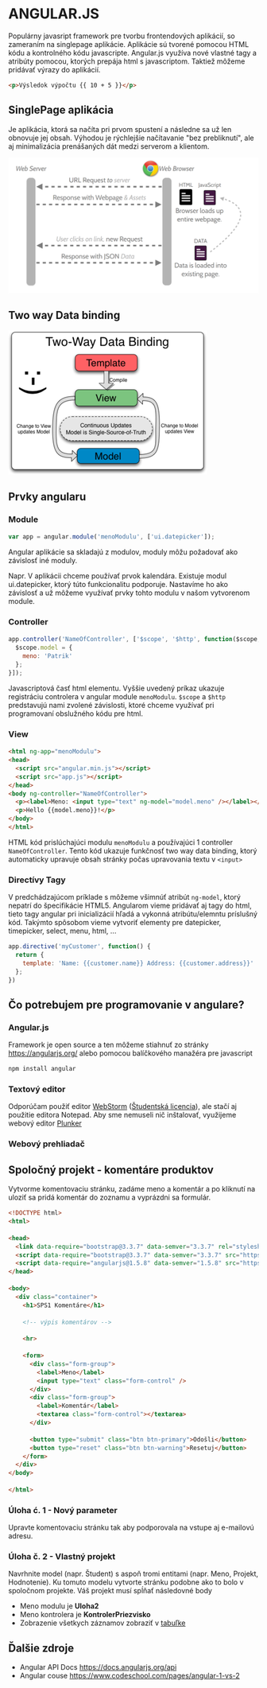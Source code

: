 # ANGULAR.JS

Populárny javasript framework pre tvorbu frontendových aplikácií, so zameraním na singlepage aplikácie. 
Aplikácie sú tvorené pomocou HTML kódu a kontrolného kódu javascripte.
Angular.js využíva nové vlastné tagy a atribúty pomocou, ktorých prepája html s javascriptom.
Taktiež môžeme pridávať výrazy do aplikácií.

```html
<p>Výsledok výpočtu {{ 10 + 5 }}</p>
```

## SinglePage aplikácia

Je aplikácia, ktorá sa načíta pri prvom spustení a následne sa už len obnovuje jej obsah. 
Výhodou je rýchlejšie načítavanie "bez prebliknutí", ale aj minimalizácia prenášaných dát medzi serverom a klientom.

![Obrazok](angularjs/spa.png)

## Two way Data binding

![Obrazok](angularjs/Two_Way_Data_Binding.png)

## Prvky angularu

### Module

```js
var app = angular.module('menoModulu', ['ui.datepicker']);
```

Angular aplikácie sa skladajú z modulov, moduly môžu požadovať ako závislosť iné moduly.

Napr. V aplikácii chceme používať prvok kalendára. Existuje modul ui.datepicker, ktorý túto funkcionalitu podporuje. 
Nastavíme ho ako závislosť a už môžeme využívať prvky tohto modulu v našom vytvorenom module.

### Controller

```js
app.controller('NameOfController', ['$scope', '$http', function($scope, $http) {
  $scope.model = {
    meno: 'Patrik'
  };
}]);
```

Javascriptová časť html elementu. Vyššie uvedený príkaz ukazuje registráciu controlera v angular module `menoModulu`.
`$scope` a `$http` predstavujú nami zvolené závislosti, ktoré chceme využívať pri programovaní obslužného kódu pre html.

### View

```html
<html ng-app="menoModulu">
<head>
  <script src="angular.min.js"></script>
  <script src="app.js"></script>
</head>
<body ng-controller="NameOfController">
  <p><label>Meno: <input type="text" ng-model="model.meno" /></label></p>
  <p>Hello {{model.meno}}!</p>
</body>
</html>
```

HTML kód prislúchajúci modulu `menoModulu` a používajúci 1 controller `NameOfController`. 
Tento kód ukazuje funkčnosť two way data binding, ktorý automaticky upravuje obsah stránky počas upravovania textu v `<input>`

### Directívy Tagy

V predchádzajúcom príklade s môžeme všimnúť atribút `ng-model`, ktorý nepatrí do špecifikácie HTML5. Angularom vieme pridávať aj tagy do html, tieto tagy angular pri inicializácií hľadá a vykonná atribútu/elemntu príslušný kód. Takýmto spôsobom vieme vytvoriť elementy pre datepicker, timepicker, select, menu, html, ...

```js
app.directive('myCustomer', function() {
  return {
    template: 'Name: {{customer.name}} Address: {{customer.address}}'
  };
})
```

## Čo potrebujem pre programovanie v angulare?

### Angular.js

Framework je open source a ten môžeme stiahnuť zo stránky https://angularjs.org/ alebo pomocou balíčkového manažéra pre javascript
```sh
npm install angular
```

### Textový editor

Odporúčam použiť editor [WebStorm](https://www.jetbrains.com/webstorm/) ([Študentská licencia](https://www.jetbrains.com/student/)), ale stačí aj použitie editora Notepad. Aby sme nemuseli nič inštalovať, využijeme webový editor [Plunker](https://plnkr.co/)

### Webový prehliadač

## Spoločný projekt - komentáre produktov

Vytvorme komentovaciu stránku, zadáme meno a komentár a po kliknutí na uloziť sa pridá komentár do zoznamu a vyprázdni sa formulár.

```html
<!DOCTYPE html>
<html>

<head>
  <link data-require="bootstrap@3.3.7" data-semver="3.3.7" rel="stylesheet" href="https://maxcdn.bootstrapcdn.com/bootstrap/3.3.7/css/bootstrap.min.css" />
  <script data-require="bootstrap@3.3.7" data-semver="3.3.7" src="https://maxcdn.bootstrapcdn.com/bootstrap/3.3.7/js/bootstrap.min.js"></script>
  <script data-require="angularjs@1.5.8" data-semver="1.5.8" src="https://opensource.keycdn.com/angularjs/1.5.8/angular.min.js"></script>
</head>

<body>
  <div class="container">
    <h1>SPS1 Komentáre</h1>

    <!-- výpis komentárov -->

    <hr>

    <form>
      <div class="form-group">
        <label>Meno</label>
        <input type="text" class="form-control" />
      </div>
      <div class="form-group">
        <label>Komentár</label>
        <textarea class="form-control"></textarea>
      </div>
      
      <button type="submit" class="btn btn-primary">Odošli</button>
      <button type="reset" class="btn btn-warning">Resetuj</button>
    </form>
  </div>
</body>

</html>
```

### Úloha ć. 1 - Nový parameter

Upravte komentovaciu stránku tak aby podporovala na vstupe aj e-mailovú adresu.

### Úloha č. 2 - Vlastný projekt

Navrhnite model (napr. Študent) s aspoň tromi entitami (napr. Meno, Projekt, Hodnotenie). Ku tomuto modelu vytvorte stránku podobne ako to bolo v spoločnom projekte. Váš projekt musí spĺňať následovné body

* Meno modulu je **Uloha2**
* Meno kontrolera je **KontrolerPriezvisko**
* Zobrazenie všetkych záznamov zobraziť v [tabuľke](http://getbootstrap.com/css/#tables)

## Ďalšie zdroje

* Angular API Docs https://docs.angularjs.org/api
* Angular couse https://www.codeschool.com/pages/angular-1-vs-2
